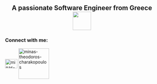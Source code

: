 <h2 align="center">A passionate Software Engineer from Greece <img align="center" src="https://github.com/demartini/demartini/blob/master/code.gif" width="60"/></h2>

<h3 align="left">Connect with me:</h3>
<p align="left">
<a href="https://linkedin.com/in/minas-theodoros-charakopoulos" target="blank"><img align="center" src="https://raw.githubusercontent.com/rahuldkjain/github-profile-readme-generator/master/src/images/icons/Social/linked-in-alt.svg" alt="minas-theodoros-charakopoulos" height="30" width="40" /></a>
<a href="mailto:m.charakopoulos@gmail.com" target="blank"><img align="center" src="https://img.shields.io/badge/Gmail-D14836?style=for-the-badge&logo=gmail&logoColor=white" alt="minas-theodoros-charakopoulos"  width="100" /></a>
</p>
